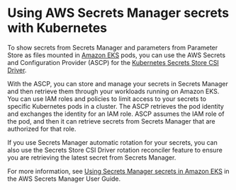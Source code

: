 # Using AWS Secrets Manager secrets with Kubernetes<a name="manage-secrets"></a>

To show secrets from Secrets Manager and parameters from Parameter Store as files mounted in [Amazon EKS](https://docs.aws.amazon.com/eks/latest/userguide/what-is-eks.html) pods, you can use the AWS Secrets and Configuration Provider \(ASCP\) for the [Kubernetes Secrets Store CSI Driver](https://secrets-store-csi-driver.sigs.k8s.io/)\.

With the ASCP, you can store and manage your secrets in Secrets Manager and then retrieve them through your workloads running on Amazon EKS\. You can use IAM roles and policies to limit access to your secrets to specific Kubernetes pods in a cluster\. The ASCP retrieves the pod identity and exchanges the identity for an IAM role\. ASCP assumes the IAM role of the pod, and then it can retrieve secrets from Secrets Manager that are authorized for that role\.

If you use Secrets Manager automatic rotation for your secrets, you can also use the Secrets Store CSI Driver rotation reconciler feature to ensure you are retrieving the latest secret from Secrets Manager\.

For more information, see [Using Secrets Manager secrets in Amazon EKS](https://docs.aws.amazon.com/secretsmanager/latest/userguide/integrating_csi_driver.html) in the AWS Secrets Manager User Guide\.